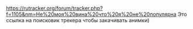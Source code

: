 https://rutracker.org/forum/tracker.php?f=1105&nm=Не%20моя%20вина%20что%20я%20не%20популярна  Это ссылка на поисковик трекера чтобы закачивать анимки)
